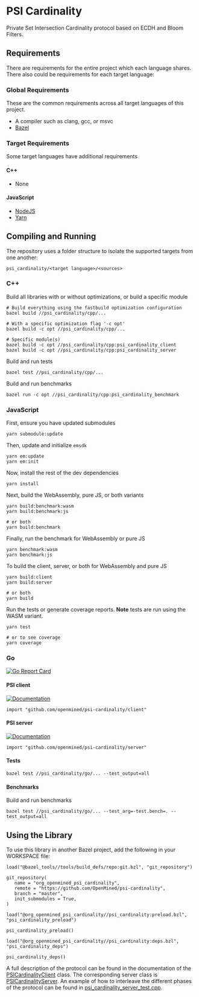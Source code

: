 # PSI Cardinality

Private Set Intersection Cardinality protocol based on ECDH and Bloom Filters.

## Requirements

There are requirements for the entire project which each language shares. There also could be requirements for each target language:

### Global Requirements

These are the common requirements across all target languages of this project.

- A compiler such as clang, gcc, or msvc
- [Bazel](https://bazel.build)

### Target Requirements

Some target languages have additional requirements

#### C++

- None

#### JavaScript

- [NodeJS](https://nodejs.org/en/)
- [Yarn](https://yarnpkg.com/)

## Compiling and Running

The repository uses a folder structure to isolate the supported targets from one another:

```
psi_cardinality/<target language>/<sources>
```

### C++

Build all libraries with or without optimizations, or build a specific module

```
# Build everything using the fastbuild optimization configuration
bazel build //psi_cardinality/cpp/...

# With a specific optimization flag '-c opt'
bazel build -c opt //psi_cardinality/cpp/...

# Specific module(s)
bazel build -c opt //psi_cardinality/cpp:psi_cardinality_client
bazel build -c opt //psi_cardinality/cpp:psi_cardinality_server
```

Build and run tests

```
bazel test //psi_cardinality/cpp/...
```

Build and run benchmarks

```
bazel run -c opt //psi_cardinality/cpp:psi_cardinality_benchmark
```

### JavaScript

First, ensure you have updated submodules

```
yarn submodule:update
```

Then, update and initialize `emsdk`

```
yarn em:update
yarn em:init
```

Now, install the rest of the dev dependencies

```
yarn install
```

Next, build the WebAssembly, pure JS, or both variants

```
yarn build:benchmark:wasm
yarn build:benchmark:js

# or both
yarn build:benchmark
```

Finally, run the benchmark for WebAssembly or pure JS

```
yarn benchmark:wasm
yarn benchmark:js
```

To build the client, server, or both for WebAssembly and pure JS

```
yarn build:client
yarn build:server

# or both
yarn build
```

Run the tests or generate coverage reports. **Note** tests are run using the WASM variant.

```
yarn test

# or to see coverage
yarn coverage
```

### Go

[![Go Report Card](https://goreportcard.com/badge/github.com/bcebere/psi-cardinality)](https://goreportcard.com/report/github.com/bcebere/psi-cardinality)

#### PSI client

[![Documentation](https://img.shields.io/badge/godoc-reference-blue.svg)](https://pkg.go.dev/github.com/bcebere/psi-cardinality/psi_cardinality/go/client)
```
import "github.com/openmined/psi-cardinality/client"
```

#### PSI server

[![Documentation](https://img.shields.io/badge/godoc-reference-blue.svg)](https://pkg.go.dev/github.com/bcebere/psi-cardinality/psi_cardinality/go/server)
```
import "github.com/openmined/psi-cardinality/server"
```

#### Tests

```
bazel test //psi_cardinality/go/... --test_output=all
```

#### Benchmarks

Build and run benchmarks

```
bazel test //psi_cardinality/go/... --test_arg=-test.bench=. --test_output=all
```


## Using the Library

To use this library in another Bazel project, add the following in your WORKSPACE file:

```
load("@bazel_tools//tools/build_defs/repo:git.bzl", "git_repository")

git_repository(
   name = "org_openmined_psi_cardinality",
   remote = "https://github.com/OpenMined/psi-cardinality",
   branch = "master",
   init_submodules = True,
)

load("@org_openmined_psi_cardinality//psi_cardinality:preload.bzl", "psi_cardinality_preload")

psi_cardinality_preload()

load("@org_openmined_psi_cardinality//psi_cardinality:deps.bzl", "psi_cardinality_deps")

psi_cardinality_deps()

```

A full description of the protocol can be found in the documentation of the [PSICardinalityClient](psi_cardinality/cpp/psi_cardinality_client.h) class.
The corresponding server class is [PSICardinalityServer](psi_cardinality/cpp/psi_cardinality_server.h).
An example of how to interleave the different phases of the protocol can be found in [psi_cardinality_server_test.cpp](psi_cardinality/cpp/psi_cardinality_server_test.cpp).
